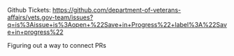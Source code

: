 Github Tickets:
https://github.com/department-of-veterans-affairs/vets.gov-team/issues?q=is%3Aissue+is%3Aopen+%22Save+in+Progress%22+label%3A%22Save+in+progress%22

Figuring out a way to connect PRs

